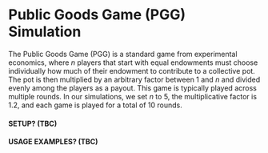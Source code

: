 # Public Goods Game (PGG) Simulation

The Public Goods Game (PGG) is a standard game from experimental economics, where $n$ players that start with equal endowments must choose individually how much of their endowment to contribute to a collective pot. The pot is then multiplied by an arbitrary factor between 1 and $n$ and divided evenly among the players as a payout. This game is typically played across multiple rounds. In our simulations, we set $n$ to 5, the multiplicative factor is 1.2, and each game is played for a total of 10 rounds.

#### SETUP? (TBC)


#### USAGE EXAMPLES? (TBC)
